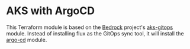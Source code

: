 # AKS with ArgoCD

This Terraform module is based on the [Bedrock](https://github.com/microsoft/bedrock) project's [aks-gitops](https://github.com/microsoft/bedrock/tree/master/cluster/azure/aks-gitops) module. Instead of installing flux as the GitOps sync tool, it will install the [argo-cd](../../common/argo-cd/README.md) module.
